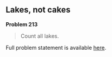 Lakes, not cakes
----------------

**Problem 213**

> Count all lakes.

Full problem statement is available [here][mirror].

[mirror]: https://github.com/rdtsc/codeeval-problem-statements/tree/master/hard/213-lakes-not-cakes/
          "View Problem Statement Mirror"
